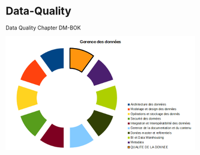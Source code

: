 # Data-Quality
Data Quality Chapter DM-BOK

<p align="center">
  <img src=https://github.com/robnob/Data-Quality/blob/main/Framework.PNG width="600" title="hover text">
</p>
